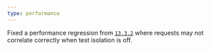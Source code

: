 ```yaml
---
type: performance
---
```


Fixed a performance regression from [`13.3.2`](https://docs.cypress.io/guides/references/changelog/13.3.2) where requests may not correlate correctly when test isolation is off.